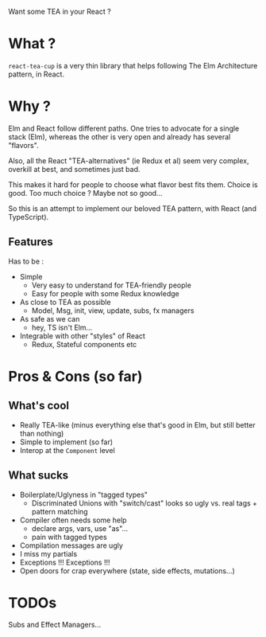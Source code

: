 Want some TEA in your React ?

# What ?

`react-tea-cup` is a very thin library that helps following The Elm Architecture pattern, in React. 

# Why ?

Elm and React follow different paths. One tries to advocate for a single stack (Elm), whereas the other 
is very open and already has several "flavors".

Also, all the React "TEA-alternatives" (ie Redux et al) seem very complex, overkill at best, and sometimes just bad.

This makes it hard for people to choose what flavor best fits them. Choice is good. Too much choice ? Maybe not so good...

So this is an attempt to implement our beloved TEA pattern, with React (and TypeScript).

## Features

Has to be :
* Simple
    * Very easy to understand for TEA-friendly people
    * Easy for people with some Redux knowledge
* As close to TEA as possible
    * Model, Msg, init, view, update, subs, fx managers
* As safe as we can 
    * hey, TS isn't Elm...
* Integrable with other "styles" of React
    * Redux, Stateful components etc
    
    
# Pros & Cons (so far)    
    
## What's cool    

* Really TEA-like (minus everything else that's good in Elm, but still better than nothing)
* Simple to implement (so far)
* Interop at the `Component` level
    
## What sucks

* Boilerplate/Uglyness in "tagged types"
    * Discriminated Unions with "switch/cast" looks so ugly vs. real tags + pattern matching
* Compiler often needs some help 
    * declare args, vars, use "as"...
    * pain with tagged types
* Compilation messages are ugly
* I miss my partials
* Exceptions !!! Exceptions !!!
* Open doors for crap everywhere (state, side effects, mutations...)

# TODOs

Subs and Effect Managers...